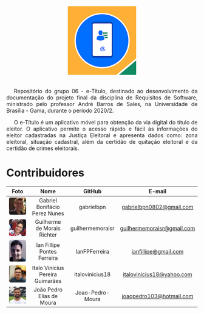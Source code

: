 <div align="center">
  <img src= "assets/icons/eTitulo.png"/>
</div>
<br />

<p style="text-indent: 20px; text-align: justify">
Repositório do grupo 06 - e-Título, destinado ao desenvolvimento da documentação do projeto final da disciplina de Requisitos de Software, ministrado pelo professor André Barros de Sales, na Universidade de Brasília - Gama, durante o período 2020/2.
</p>

<p style="text-indent: 20px; text-align: justify">
O e-Título é um aplicativo móvel para obtenção da via digital do título de eleitor. O aplicativo permite o acesso rápido e fácil às informações do eleitor cadastradas na Justiça Eleitoral e apresenta dados como: zona eleitoral, situação cadastral, além da certidão de quitação eleitoral e da certidão de crimes eleitorais.
</p>

# Contribuidores

| Foto | Nome | GitHub | E-mail |
|:--:|:--:|:--:|:--:|
|<img width="150px" style="border-radius:10%" src="./assets/integrantes/gabriel.jpg" alt="Gabriel">|Gabriel Bonifácio Perez Nunes|gabrielbpn|gabrielbpn0802@gmail.com|
|<img width="150px" style="border-radius:10%" src="./assets/integrantes/guilherme.jpg" alt="Guilherme">|Guilherme de Morais Richter|guilhermemoraisr|guilhermemoraisr@gmail.com|
|<img width="150px" style="border-radius:10%" src="./assets/integrantes/ian.jpg" alt="Ian">|Ian Fillipe Pontes Ferreira|IanFPFerreira|ianfillipe@gmail.com|
|<img width="150px" style="border-radius:10%" src="./assets/integrantes/italo.jpg" alt="Italo">|Italo Vinícius Pereira Guimarães|italovinicius18|italovinicius18@yahoo.com|
|<img width="150px" style="border-radius:10%" src="./assets/integrantes/joao.jpg" alt="Joao">|João Pedro Elias de Moura|Joao-Pedro-Moura|joaopedro103@hotmail.com|
